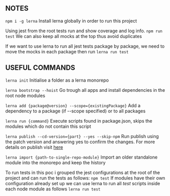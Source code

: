 ## NOTES

`npm i -g lerna`
Install lerna globally in order to run this project

Using jest from the root tests run and show coverage and log info.
`npm run test`
We can also keep all mocks at the top thus avoid duplicates


If we want to use lerna to run all jest tests package by package, we need to move the mocks in each package then run
`lerna run test`


## USEFUL COMMANDS

`lerna init` 
Initialise a folder as a lerna monorepo

`lerna bootstrap --hoist`
Go trough all apps and install dependencies in the root node modules

`lerna add {package@version} --scope={existingPackage}` 
Add a dependency to a package (if --scope specified) or to all packages

`lerna run {command}`
Execute scripts found in package.json, skips the modules which do not contain this script

`lerna publish --cd-version={part} --yes --skip-npm`
Run publish using the patch version and answering yes to confirm the changes. For more details on publish visit [here](https://github.com/lerna/lerna#publish)

`lerna import {path-to-single-repo-module}`
Import an older standalone module into the monorepo and keep the history

To run tests in this poc i grouped the jest configurations at the root of the project and can run the tests as follows:
`npm test`
If modules have their own configuration already set up we can use lerna to run all *test* scripts inside each node module as follows
`lerna run test`